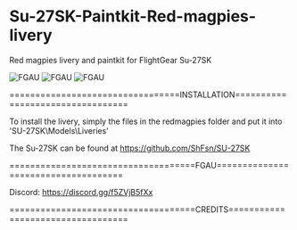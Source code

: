# Su-27SK-Paintkit-Red-magpies-livery
Red magpies livery and paintkit for FlightGear Su-27SK

![FGAU](https://imgur.com/FspEIKJ.png)
![FGAU](https://imgur.com/kEYTtmu.png)
![FGAU](https://imgur.com/bhhz9aU.png)

=================================INSTALLATION=================================

To install the livery, simply the files in the redmagpies folder and put it into 'SU-27SK\Models\Liveries'

The Su-27SK can be found at https://github.com/ShFsn/SU-27SK

====================================FGAU====================================

Discord: https://discord.gg/f5ZVjB5fXx


====================================CREDITS==================================
